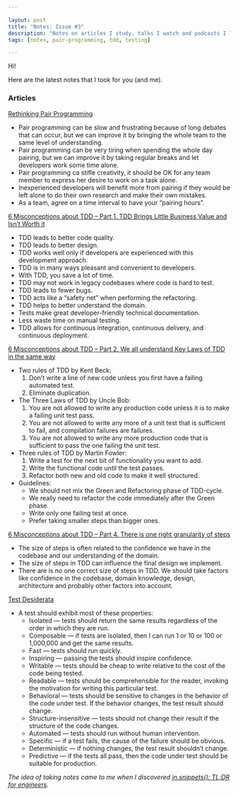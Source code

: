 ```yaml
---

layout: post
title: "Notes: Issue #3"
description: "Notes on articles I study, talks I watch and podcasts I listen."
tags: [notes, pair-programming, tdd, testing]

---
```


Hi!

Here are the latest notes that I took for you (and me). 

### Articles

[Rethinking Pair Programming](https://codurance.com/2015/03/15/rethinking-pair-programming/)

* Pair programming can be slow and frustrating because of long debates that can occur, but we can improve it by bringing the whole team to the same level of understanding.
* Pair programming can be very tiring when spending the whole day pairing, but we can improve it by taking regular breaks and let developers work some time alone.
* Pair programming ca stifle creativity, it should be OK for any team member to express her desire to work on a task alone.
* Inexperienced developers will benefit more from pairing if they would be left alone to do their own research and make their own mistakes.
* As a team, agree on a time interval to have your “pairing hours”.

[6 Misconceptions about TDD – Part 1. TDD Brings Little Business Value and Isn’t Worth it](https://www.thedroidsonroids.com/blog/pros-of-tdd-test-driven-development-for-business)

* TDD leads to better code quality.
* TDD leads to better design.
* TDD works well only if developers are experienced with this development approach.
* TDD is in many ways pleasant and convenient to developers.
* With TDD, you save a lot of time.
* TDD may not work in legacy codebases where code is hard to test.
* TDD leads to fewer bugs.
* TDD acts like a “safety net” when performing the refactoring.
* TDD helps to better understand the domain.
* Tests make great developer-friendly technical documentation.
* Less waste time on manual testing.
* TDD allows for continuous integration, continuous delivery, and continuous deployment.

[6 Misconceptions about TDD – Part 2. We all understand Key Laws of TDD in the same way](https://www.thedroidsonroids.com/blog/key-laws-of-tdd)

* Two rules of TDD by Kent Beck:
  1. Don’t write a line of new code unless you first have a failing automated test.
  1. Eliminate duplication.
* The Three Laws of TDD by Uncle Bob:
  1. You are not allowed to write any production code unless it is to make a failing unit test pass.
  1. You are not allowed to write any more of a unit test that is sufficient to fail, and compilation failures are failures.
  1. You are not allowed to write any more production code that is sufficient to pass the one failing the unit test.
* Three rules of TDD by Martin Fowler:
  1. Write a test for the next bit of functionality you want to add.
  1. Write the functional code until the test passes.
  1. Refactor both new and old code to make it well structured.
* Guidelines:
  * We should not mix the Green and Refactoring phase of TDD-cycle.
  * We really need to refactor the code immediately after the Green phase.
  * Write only one failing test at once.
  * Prefer taking smaller steps than bigger ones.

[6 Misconceptions about TDD – Part 4. There is one right granularity of steps](https://www.thedroidsonroids.com/blog/6-misconceptions-about-tdd-part-4-steps-size)

* The size of steps is often related to the confidence we have in the codebase and our understanding of the domain.
* The size of steps in TDD can influence the final design we implement.
* There are is no one correct size of steps in TDD. We should take factors like confidence in the codebase, domain knowledge, design, architecture and probably other factors into account.

[Test Desiderata](https://medium.com/@kentbeck_7670/test-desiderata-94150638a4b3)

* A test should exhibit most of these properties:
  * Isolated — tests should return the same results regardless of the order in which they are run.
  * Composable — if tests are isolated, then I can run 1 or 10 or 100 or 1,000,000 and get the same results.
  * Fast — tests should run quickly.
  * Inspiring — passing the tests should inspire confidence.
  * Writable — tests should be cheap to write relative to the cost of the code being tested.
  * Readable — tests should be comprehensible for the reader, invoking the motivation for writing this particular test.
  * Behavioral — tests should be sensitive to changes in the behavior of the code under test. If the behavior changes, the test result should change.
  * Structure-insensitive — tests should not change their result if the structure of the code changes.
  * Automated — tests should run without human intervention.
  * Specific — if a test fails, the cause of the failure should be obvious.
  * Deterministic — if nothing changes, the test result shouldn’t change.
  * Predictive — if the tests all pass, then the code under test should be suitable for production.

_The idea of ​​taking notes came to me when I discovered [in.snippets(): TL;DR for engineers](https://insnippets.appsmith.com/)._